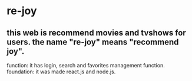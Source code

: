 # re-joy

## this web is recommend movies and tvshows for users. the name "re-joy" means "recommend joy".

function: it has login, search and favorites management function.
foundation: it was made react.js and node.js.
